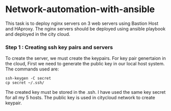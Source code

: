 # Network-automation-with-ansible

This task is to deploy nginx servers on 3 web servers using Bastion Host and HAproxy. The nginx servers should be deployed using ansible playbook and deployed in the city cloud.

### Step 1 : Creating ssh key pairs and servers 
 To create the server, we must create the keypairs. For key pair genertaion in the cloud, First we need to generate the public key in our local host system. The commands used are:
 ```
 ssh-keygen -C secret
 cp secret ~/.ssh/
 ```
 The created key must be stored in the .ssh. I have used the same key secret for all my 5 hosts. The public key is used in citycloud network to create keypair.
  
